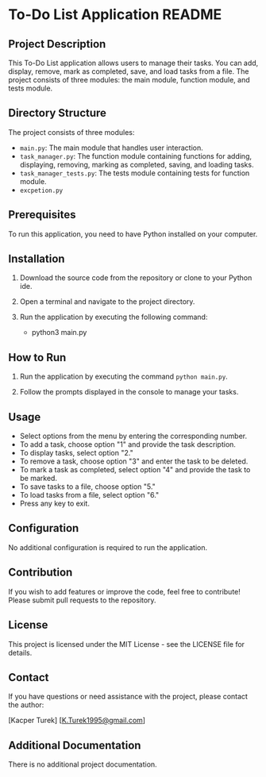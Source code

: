 # To-Do List Application README

## Project Description
This To-Do List application allows users to manage their tasks. You can add, display, remove, mark as completed, save, and load tasks from a file. The project consists of three modules: the main module, function module, and tests module.

## Directory Structure
The project consists of three modules:

- `main.py`: The main module that handles user interaction.
- `task_manager.py`: The function module containing functions for adding, displaying, removing, marking as completed, saving, and loading tasks.
- `task_manager_tests.py`: The tests module containing tests for function module.
- `excpetion.py`

## Prerequisites
To run this application, you need to have Python installed on your computer.

## Installation
1. Download the source code from the repository or clone to your Python ide.

2. Open a terminal and navigate to the project directory.

3. Run the application by executing the following command:
    * python3 main.py


## How to Run
1. Run the application by executing the command `python main.py`.

2. Follow the prompts displayed in the console to manage your tasks.

## Usage
- Select options from the menu by entering the corresponding number.
- To add a task, choose option "1" and provide the task description.
- To display tasks, select option "2."
- To remove a task, choose option "3" and enter the task to be deleted.
- To mark a task as completed, select option "4" and provide the task to be marked.
- To save tasks to a file, choose option "5."
- To load tasks from a file, select option "6."
- Press any key to exit.

## Configuration
No additional configuration is required to run the application.

## Contribution
If you wish to add features or improve the code, feel free to contribute! Please submit pull requests to the repository.

## License
This project is licensed under the MIT License - see the LICENSE file for details.

## Contact
If you have questions or need assistance with the project, please contact the author:

[Kacper Turek]
[K.Turek1995@gmail.com]

## Additional Documentation
There is no additional project documentation.

